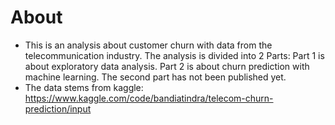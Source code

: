 # About
- This is an analysis about customer churn with data from the telecommunication industry. The analysis is divided into 2 Parts: Part 1 is about exploratory data analysis. Part 2 is about churn prediction with machine learning. The second part has not been published yet. 
- The data stems from kaggle: https://www.kaggle.com/code/bandiatindra/telecom-churn-prediction/input
